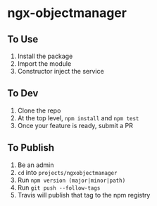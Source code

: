 # ngx-objectmanager

## To Use
1. Install the package
2. Import the module 
3. Constructor inject the service

## To Dev

1. Clone the repo
2. At the top level, `npm install` and `npm test`
3. Once your feature is ready, submit a PR

## To Publish 

1. Be an admin
2. `cd` into `projects/ngxobjectmanager`
3. Run `npm version (major|minor|path)`
4. Run `git push --follow-tags`
5. Travis will publish that tag to the npm registry